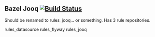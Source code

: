 ## Bazel Jooq [![Build Status](https://travis-ci.com/daicoden/bazel-jooq.svg?branch=master)](https://travis-ci.com/daicoden/bazel-jooq)

Should be renamed to rules_jooq... or something. Has 3 rule repositories.

rules_datasource
rules_flyway
rules_jooq
